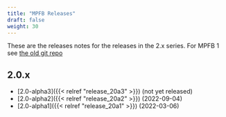 ```yaml
---
title: "MPFB Releases"
draft: false
weight: 30
---
```


These are the releases notes for the releases in the 2.x series. For MPFB 1 see [the old git repo](https://github.com/makehumancommunity/makehuman-plugin-for-blender)

## 2.0.x

* [2.0-alpha3]({{< relref "release_20a3" >}}) (not yet released)
* [2.0-alpha2]({{< relref "release_20a2" >}}) (2022-09-04)
* [2.0-alpha1]({{< relref "release_20a1" >}}) (2022-03-06)
